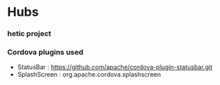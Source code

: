 # Hubs
### hetic project

### Cordova plugins used
- StatusBar : https://github.com/apache/cordova-plugin-statusbar.git
- SplashScreen : org.apache.cordova.splashscreen
